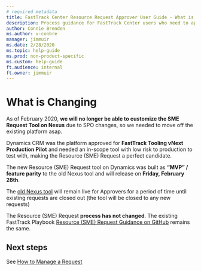 ```yaml
---
# required metadata
title: FastTrack Center Resource Request Approver User Guide - What is Changing
description: Process guidance for FastTrack Center users who need to approve resources.
author: Connie Brenden
ms.author: v-conbre
manager: jimmuir
ms.date: 2/28/2020
ms.topic: help-guide
ms.prod: non-product-specific
ms.custom: help-guide
ft.audience: internal
ft.owner: jimmuir
---
```

# What is Changing

As of February 2020, **we will no longer be able to customize the SME Request Tool on Nexus** due to SPO changes, so we needed to move off the existing platform asap.

Dynamics CRM was the platform approved for **FastTrack Tooling vNext Production Pilot** and needed an in-scope tool with low risk to production to test with, making the Resource (SME) Request a perfect candidate.

The new Resource (SME) Request tool on Dynamics was built as **“MVP” / feature parity** to the old Nexus tool and will release on **Friday, February 28th**.

The [old Nexus tool](https://microsoft.sharepoint.com/teams/ftccm/SitePages/FTC%20Resource%20Request.aspx) will remain live for Approvers for a period of time until existing requests are closed out (the tool will be closed to any new requests)

The Resource (SME) Request **process has not changed**. The existing FastTrack Playbook [Resource (SME) Request Guidance on GitHub](https://nam06.safelinks.protection.outlook.com/?url=https%3A%2F%2Ffasttrack-docs.microsoft.com%2Fplaybook%2Fresources-fasttrack-subject-matter-experts-resources-guidance.html&data=04%7C01%7Clmoynih%40microsoft.com%7C3d1e0c5f29bb4f6486ff08d7b9a0bd79%7C72f988bf86f141af91ab2d7cd011db47%7C1%7C0%7C637181972369181142%7CUnknown%7CTWFpbGZsb3d8eyJWIjoiMC4wLjAwMDAiLCJQIjoiV2luMzIiLCJBTiI6Ik1haWwiLCJXVCI6Mn0%3D%7C-1&sdata=77U%2FPHblsSot5P6gAe1o8cr1AQYOkuWT3wxwvPX2ml8%3D&reserved=0) remains the same.

## Next steps

See [How to Manage a Request](how-to-manage-a-request.md)
